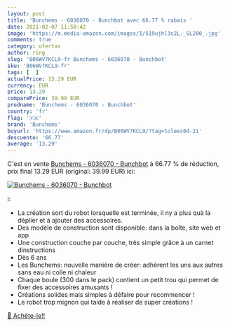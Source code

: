 ```yaml
---
layout: post
title: 'Bunchems - 6036070 - Bunchbot avec 66.77 % rabais '
date: 2021-02-07 11:50:42
image: 'https://m.media-amazon.com/images/I/519ujhl3c2L._SL200_.jpg'
comments: true
category: ofertas
author: ring
slug: 'B06WV7KCL9-fr Bunchems - 6036070 - Bunchbot'
sku: 'B06WV7KCL9-fr'
tags: [  ]
actualPrice: 13.29 EUR
currency: EUR
price: 13.29
comparePrice: 39.99 EUR
prodname: 'Bunchems - 6036070 - Bunchbot'
country: 'fr'
flag: '🇫🇷'
brand: 'Bunchems'
buyurl: 'https://www.amazon.fr/dp/B06WV7KCL9/?tag=tolees0d-21'
descuento: '66.77'
average: '13.29'
---
```


C'est en vente [Bunchems - 6036070 - Bunchbot](https://www.amazon.fr/dp/B06WV7KCL9/?tag=tolees0d-21)  à  66.77 % de réduction, prix final  13.29 EUR (original: 39.99 EUR) ici:

[![Bunchems - 6036070 - Bunchbot](https://m.media-amazon.com/images/I/519ujhl3c2L._SL200_.jpg)](https://www.amazon.fr/dp/B06WV7KCL9/?tag=tolees0d-21)

ℹ️:

- La création sort du robot lorsquelle est terminée, il ny a plus quà la déplier et à ajouter des accessoires.
- Des modèle de construction sont disponible: dans la boîte, site web et app
- Une construction couche par couche, très simple grâce à un carnet dinstructions
- Dès 6 ans
- Les Bunchems: nouvelle manière de créer: adhèrent les uns aux autres sans eau ni colle ni chaleur
- Chaque boule (300 dans le pack) contient un petit trou qui permet de fixer des accessoires amusants !
- Créations solides mais simples à défaire pour recommencer !
- Le robot trop mignon qui taide à réaliser de super créations !

[🛒 Achète-le!!](https://www.amazon.fr/dp/B06WV7KCL9/?tag=tolees0d-21)
